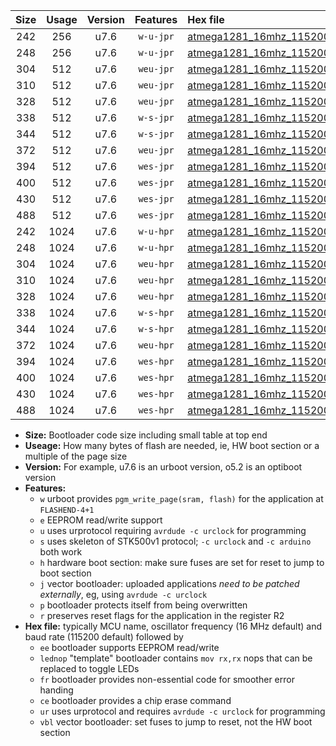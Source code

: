|Size|Usage|Version|Features|Hex file|
|:-:|:-:|:-:|:-:|:--|
|242|256|u7.6|`w-u-jpr`|[atmega1281_16mhz_115200bps_ur_vbl.hex](https://raw.githubusercontent.com/stefanrueger/urboot/main/atmega1281_16mhz_115200bps_ur_vbl.hex)|
|248|256|u7.6|`w-u-jpr`|[atmega1281_16mhz_115200bps_lednop_ur_vbl.hex](https://raw.githubusercontent.com/stefanrueger/urboot/main/atmega1281_16mhz_115200bps_lednop_ur_vbl.hex)|
|304|512|u7.6|`weu-jpr`|[atmega1281_16mhz_115200bps_ee_ur_vbl.hex](https://raw.githubusercontent.com/stefanrueger/urboot/main/atmega1281_16mhz_115200bps_ee_ur_vbl.hex)|
|310|512|u7.6|`weu-jpr`|[atmega1281_16mhz_115200bps_ee_lednop_ur_vbl.hex](https://raw.githubusercontent.com/stefanrueger/urboot/main/atmega1281_16mhz_115200bps_ee_lednop_ur_vbl.hex)|
|328|512|u7.6|`weu-jpr`|[atmega1281_16mhz_115200bps_ee_lednop_fr_ur_vbl.hex](https://raw.githubusercontent.com/stefanrueger/urboot/main/atmega1281_16mhz_115200bps_ee_lednop_fr_ur_vbl.hex)|
|338|512|u7.6|`w-s-jpr`|[atmega1281_16mhz_115200bps_vbl.hex](https://raw.githubusercontent.com/stefanrueger/urboot/main/atmega1281_16mhz_115200bps_vbl.hex)|
|344|512|u7.6|`w-s-jpr`|[atmega1281_16mhz_115200bps_lednop_vbl.hex](https://raw.githubusercontent.com/stefanrueger/urboot/main/atmega1281_16mhz_115200bps_lednop_vbl.hex)|
|372|512|u7.6|`weu-jpr`|[atmega1281_16mhz_115200bps_ee_lednop_fr_ce_ur_vbl.hex](https://raw.githubusercontent.com/stefanrueger/urboot/main/atmega1281_16mhz_115200bps_ee_lednop_fr_ce_ur_vbl.hex)|
|394|512|u7.6|`wes-jpr`|[atmega1281_16mhz_115200bps_ee_vbl.hex](https://raw.githubusercontent.com/stefanrueger/urboot/main/atmega1281_16mhz_115200bps_ee_vbl.hex)|
|400|512|u7.6|`wes-jpr`|[atmega1281_16mhz_115200bps_ee_lednop_vbl.hex](https://raw.githubusercontent.com/stefanrueger/urboot/main/atmega1281_16mhz_115200bps_ee_lednop_vbl.hex)|
|430|512|u7.6|`wes-jpr`|[atmega1281_16mhz_115200bps_ee_lednop_fr_vbl.hex](https://raw.githubusercontent.com/stefanrueger/urboot/main/atmega1281_16mhz_115200bps_ee_lednop_fr_vbl.hex)|
|488|512|u7.6|`wes-jpr`|[atmega1281_16mhz_115200bps_ee_lednop_fr_ce_vbl.hex](https://raw.githubusercontent.com/stefanrueger/urboot/main/atmega1281_16mhz_115200bps_ee_lednop_fr_ce_vbl.hex)|
|242|1024|u7.6|`w-u-hpr`|[atmega1281_16mhz_115200bps_ur.hex](https://raw.githubusercontent.com/stefanrueger/urboot/main/atmega1281_16mhz_115200bps_ur.hex)|
|248|1024|u7.6|`w-u-hpr`|[atmega1281_16mhz_115200bps_lednop_ur.hex](https://raw.githubusercontent.com/stefanrueger/urboot/main/atmega1281_16mhz_115200bps_lednop_ur.hex)|
|304|1024|u7.6|`weu-hpr`|[atmega1281_16mhz_115200bps_ee_ur.hex](https://raw.githubusercontent.com/stefanrueger/urboot/main/atmega1281_16mhz_115200bps_ee_ur.hex)|
|310|1024|u7.6|`weu-hpr`|[atmega1281_16mhz_115200bps_ee_lednop_ur.hex](https://raw.githubusercontent.com/stefanrueger/urboot/main/atmega1281_16mhz_115200bps_ee_lednop_ur.hex)|
|328|1024|u7.6|`weu-hpr`|[atmega1281_16mhz_115200bps_ee_lednop_fr_ur.hex](https://raw.githubusercontent.com/stefanrueger/urboot/main/atmega1281_16mhz_115200bps_ee_lednop_fr_ur.hex)|
|338|1024|u7.6|`w-s-hpr`|[atmega1281_16mhz_115200bps.hex](https://raw.githubusercontent.com/stefanrueger/urboot/main/atmega1281_16mhz_115200bps.hex)|
|344|1024|u7.6|`w-s-hpr`|[atmega1281_16mhz_115200bps_lednop.hex](https://raw.githubusercontent.com/stefanrueger/urboot/main/atmega1281_16mhz_115200bps_lednop.hex)|
|372|1024|u7.6|`weu-hpr`|[atmega1281_16mhz_115200bps_ee_lednop_fr_ce_ur.hex](https://raw.githubusercontent.com/stefanrueger/urboot/main/atmega1281_16mhz_115200bps_ee_lednop_fr_ce_ur.hex)|
|394|1024|u7.6|`wes-hpr`|[atmega1281_16mhz_115200bps_ee.hex](https://raw.githubusercontent.com/stefanrueger/urboot/main/atmega1281_16mhz_115200bps_ee.hex)|
|400|1024|u7.6|`wes-hpr`|[atmega1281_16mhz_115200bps_ee_lednop.hex](https://raw.githubusercontent.com/stefanrueger/urboot/main/atmega1281_16mhz_115200bps_ee_lednop.hex)|
|430|1024|u7.6|`wes-hpr`|[atmega1281_16mhz_115200bps_ee_lednop_fr.hex](https://raw.githubusercontent.com/stefanrueger/urboot/main/atmega1281_16mhz_115200bps_ee_lednop_fr.hex)|
|488|1024|u7.6|`wes-hpr`|[atmega1281_16mhz_115200bps_ee_lednop_fr_ce.hex](https://raw.githubusercontent.com/stefanrueger/urboot/main/atmega1281_16mhz_115200bps_ee_lednop_fr_ce.hex)|

- **Size:** Bootloader code size including small table at top end
- **Useage:** How many bytes of flash are needed, ie, HW boot section or a multiple of the page size
- **Version:** For example, u7.6 is an urboot version, o5.2 is an optiboot version
- **Features:**
  + `w` urboot provides `pgm_write_page(sram, flash)` for the application at `FLASHEND-4+1`
  + `e` EEPROM read/write support
  + `u` uses urprotocol requiring `avrdude -c urclock` for programming
  + `s` uses skeleton of STK500v1 protocol; `-c urclock` and `-c arduino` both work
  + `h` hardware boot section: make sure fuses are set for reset to jump to boot section
  + `j` vector bootloader: uploaded applications *need to be patched externally*, eg, using `avrdude -c urclock`
  + `p` bootloader protects itself from being overwritten
  + `r` preserves reset flags for the application in the register R2
- **Hex file:** typically MCU name, oscillator frequency (16 MHz default) and baud rate (115200 default) followed by
  + `ee` bootloader supports EEPROM read/write
  + `lednop` "template" bootloader contains `mov rx,rx` nops that can be replaced to toggle LEDs
  + `fr` bootloader provides non-essential code for smoother error handing
  + `ce` bootloader provides a chip erase command
  + `ur` uses urprotocol and requires `avrdude -c urclock` for programming
  + `vbl` vector bootloader: set fuses to jump to reset, not the HW boot section
